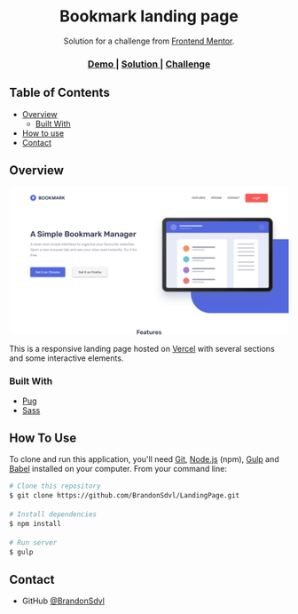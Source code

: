 <h1 align="center">Bookmark landing page
</h1>

<div align="center">
   Solution for a challenge from  <a href="https://www.frontendmentor.io/" target="_blank">Frontend Mentor</a>.
</div>

<div align="center">
  <h3>
    <a href="https://landing-page-gray.vercel.app/">
      Demo
    </a>
    <span> | </span>
    <a href="https://www.frontendmentor.io/solutions/landing-page-using-pug-sass-js-Ib1CExmJP">
      Solution
    </a>
    <span> | </span>
    <a href="https://www.frontendmentor.io/challenges/bookmark-landing-page-5d0b588a9edda32581d29158">
      Challenge
    </a>
  </h3>
</div>

<!-- TABLE OF CONTENTS -->

## Table of Contents

- [Overview](#overview)
  - [Built With](#built-with)
- [How to use](#how-to-use)
- [Contact](#contact)

<!-- OVERVIEW -->

## Overview

![screenshot](./public/images/preview.png)

This is a responsive landing page hosted on [Vercel](https://vercel.com/) with several sections and some interactive elements.

### Built With

- [Pug](https://pugjs.org/)
- [Sass](https://sass-lang.com/)

## How To Use

<!-- Example: -->

To clone and run this application, you'll need [Git](https://git-scm.com), [Node.js](https://nodejs.org/en/download/) (npm), [Gulp](https://gulpjs.com/docs/en/getting-started/quick-start/) and [Babel](https://babeljs.io/docs/en/babel-cli) installed on your computer. From your command line:

```bash
# Clone this repository
$ git clone https://github.com/BrandonSdvl/LandingPage.git

# Install dependencies
$ npm install

# Run server
$ gulp
```

## Contact

- GitHub [@BrandonSdvl](https://github.com/BrandonSdvl)
